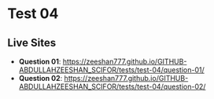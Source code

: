 # Test 04

## Live Sites

- **Question 01**: <https://zeeshan777.github.io/GITHUB-ABDULLAHZEESHAN_SCIFOR/tests/test-04/question-01/>
- **Question 02**: <https://zeeshan777.github.io/GITHUB-ABDULLAHZEESHAN_SCIFOR/tests/test-04/question-02/>
